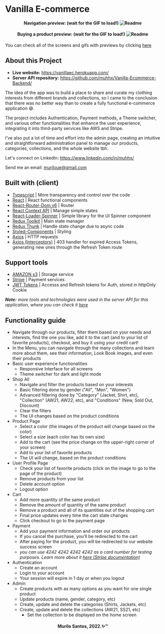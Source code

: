 <h1>Vanilla E-commerce</h1>

<h4 align="center">
  <span>Navigation preview: (wait for the GIF to load!)</span>
  <img alt="Readme" title="Readme" src="./preview/PREVIEW_NAVIGATION.gif" />
</h4>
<h4 align="center">
  <span>Buying a product preview: (wait for the GIF to load!)</span>
  <img alt="Readme" title="Readme" src="./preview/PREVIEW_BUYING.gif" />
</h4>

You can check all of the screens and gifs with previews by clicking [here](https://github.com/muhhx/Vanilla-Ecommerce-Frontend/tree/main/preview)

## About this Project
- **Live website:** <https://vanillaec.herokuapp.com/>
- **Server API repository:** <https://github.com/muhhx/Vanilla-Ecommerce-Backend/>
  
The idea of the app was to build a place to share and curate my clothing interests from different brands and collections, so I came to the conclusion that there was no better way than to create a fully functional e-commerce application 😅.

The project includes Authentication, Payment methods, a Theme switcher, and various other functionalities that enhance the user experience, integrating it into third-party services like AWS and Stripe.

I've also put a lot of time and effort into the admin page, creating an intuitive and straightforward administration panel to manage our products, categories, collections, and the whole website tbh.
  

Let's connect on LinkedIn: <https://www.linkedin.com/in/muhhx/>

Send me an email: muriloue@gmail.com

## Built with (client)
- [Typescript](https://www.typescriptlang.org/) | More transparency and control over the code
- [React](https://reactjs.org/docs/getting-started.html) | React functional components
- [React-Router-Dom v6](https://reactrouter.com/docs/en/v6/getting-started/overview) | Router
- [React Context API](https://reactjs.org/docs/context.html) | Manage simple states
- [React-Loader-Spinner](https://www.npmjs.com/package/react-loader-spinner) | Simple library for the UI Spinner component
- [Redux Toolkit](https://redux-toolkit.js.org/) | Main state manager
- [Redux Thunk](https://redux.js.org/usage/writing-logic-thunks) | Handle state change due to async code
- [Styled-Components](https://styled-components.com/) | Styling
- [Axios](https://axios-http.com/docs/intro) | HTTP requests
- [Axios (Interceptors)](https://axios-http.com/docs/interceptors) | 403 handler for expired Access Tokens, generating new ones through the Refresh Token route

## Support tools
- [AMAZON s3](https://aws.amazon.com/s3/) | Storage service
- [Stripe](https://stripe.com/en-br) | Payment services
- [JWT Tokens](https://jwt.io/) | Accesss and Refresh tokens for Auth, stored in httpOnly Cookie

***Note:** more tools and technologies were used in the server API for this application, where you can check it [here](https://github.com/muhhx/Vanilla-Ecommerce-Backend)*

## Functionality guide
- Navigate through our products, filter them based on your needs and interests, find the one you like, add it to the cart (and to your list of favorite products), checkout, and buy it using your credit cart!
- In the Menu, you can navigate through the many collections and learn more about them, see their information, Look Book images, and even their products
- Basic user experience functionalities
  - Responsive Interface for all screens
  - Theme switcher for dark and light mode
- Shop All
  - Navigate and filter the products based on your interests
  - Basic filtering done by gender ("All", "Men", "Women")
  - Advanced filtering done by "Category" (Jacket, Shirt, etc), "Collection" (AW21, AW22, etc), and "Conditions" (New, Sold Out, Discount)
  - Clear the filters
  - The UI changes based on the product conditions
- Product Page
  - Select a color (the images of the product will change based on the color)
  - Select a size (each color has its own size)
  - Add to the cart (see the price change on the upper-right corner of your screen)
  - Add to your list of favorite products
  - The UI will change, based on the product conditions
- User Profile Page
  - Check your list of favorite products (click on the image to go to the page of the product)
  - Remove products from your list
  - Delete account option
  - Logout option
- Cart
  - Add more quantity of the same product
  - Remove the amount of quantity of the same product
  - Remove a product and all of its quantities out of the shopping cart
  - Final price updates every time the cart state changes
  - Click checkout to go to the payment page
- Payment
  - Add your payment information and order our products
  - If you cancel the purchase, you'll be redirected to the cart
  - After paying for the product, you will be redirected to our website success screen
  - *you can use 4242 4242 4242 4242 as a card number for testing purposes. Learn more about it [here (Stripe documentation)](https://stripe.com/docs/testing)*
- Authentication
  - Create an account
  - Login to your account
  - Your session will expire in 1 day or when you logout
- Admin
  - Create products with as many options as you want for one single product
  - Update products (name, gender, category, etc)
  - Create, update and delete the categories (Shirts, Jackets, etc)
  - Create, update and delete the collections (AW21, SS21, etc)
      - Set the collection to be displayed on the home screen


<h4 align="center">Murilo Santos, 2022.✨™</h4>
